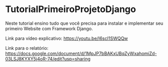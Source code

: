 # TutorialPrimeiroProjetoDjango
Neste tutorial ensino tudo que você precisa para instalar e implementar seu primeiro Website com Framework Django.

Link para vídeo explicativo: https://youtu.be/I6scI1SWQQw

Link para o relatório: https://docs.google.com/document/d/1MpJP7bBAKxUBqZyWxahomiZd-03LSJ8KYXY5j4oR-74/edit?usp=sharing
